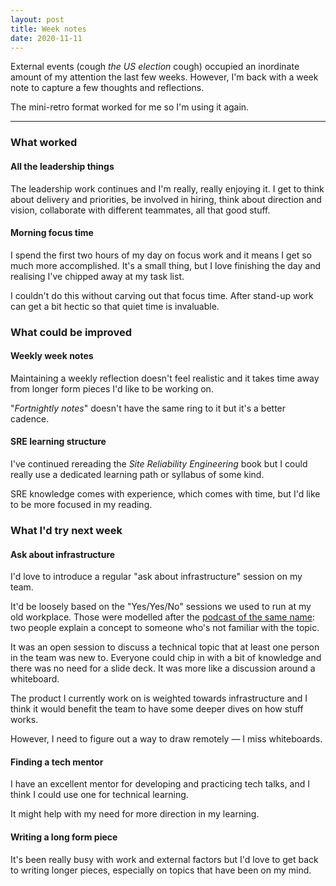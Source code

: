 ```yaml
---
layout: post
title: Week notes
date: 2020-11-11
---
```


External events (cough _the US election_ cough) occupied an inordinate amount of my attention the last few weeks. However, I'm back with a week note to capture a few thoughts and reflections.

The mini-retro format worked for me so I'm using it again.

-----------------------

### What worked

#### All the leadership things

The leadership work continues and I'm really, really enjoying it. I get to think about delivery and priorities, be involved in hiring, think about direction and vision, collaborate with different teammates, all that good stuff.

#### Morning focus time

I spend the first two hours of my day on focus work and it means I get so much more accomplished. It's a small thing, but I love finishing the day and realising I've chipped away at my task list.

I couldn't do this without carving out that focus time. After stand-up work can get a bit hectic so that quiet time is invaluable.

### What could be improved

#### Weekly week notes

Maintaining a weekly reflection doesn't feel realistic and it takes time away from longer form pieces I'd like to be working on. 

"_Fortnightly notes_" doesn't have the same ring to it but it's a better cadence.

#### SRE learning structure

I've continued rereading the _Site Reliability Engineering_ book but I could really use a dedicated learning path or syllabus of some kind.

SRE knowledge comes with experience, which comes with time, but I'd like to be more focused in my reading.

### What I'd try next week

#### Ask about infrastructure

I'd love to introduce a regular "ask about infrastructure" session on my team.

It'd be loosely based on the "Yes/Yes/No" sessions we used to run at my old workplace. Those were modelled after the [podcast of the same name](https://gimletmedia.com/tags/8gu9/yes-yes-no): two people explain a concept to someone who's not familiar with the topic.

It was an open session to discuss a technical topic that at least one person in the team was new to. Everyone could chip in with a bit of knowledge and there was no need for a slide deck. It was more like a discussion around a whiteboard.

The product I currently work on is weighted towards infrastructure and I think it would benefit the team to have some deeper dives on how stuff works.

However, I need to figure out a way to draw remotely –– I miss whiteboards.

#### Finding a tech mentor

I have an excellent mentor for developing and practicing tech talks, and I think I could use one for technical learning.

It might help with my need for more direction in my learning.

#### Writing a long form piece

It's been really busy with work and external factors but I'd love to get back to writing longer pieces, especially on topics that have been on my mind.